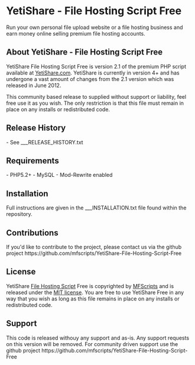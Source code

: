 <h1>YetiShare - File Hosting Script Free</h1>

Run your own personal file upload website or a file hosting business and earn money online selling premium file hosting accounts.

<h2>About YetiShare - File Hosting Script Free</h2>
YetiShare File Hosting Script Free is version 2.1 of the premium PHP script available at <a href="http://yetishare.com/">YetiShare.com</a>. YetiShare is currently in version 4+ and has undergone a vast amount of changes from the 2.1 version which was released in June 2012.

This community based release to supplied without support or liability, feel free use it as you wish. The only restriction is that this file must remain in place on any installs or redistributed code.

<h2>Release History</h2>
- See ___RELEASE_HISTORY.txt

<h2>Requirements</h2>
- PHP5.2+
- MySQL
- Mod-Rewrite enabled

<h2>Installation</h2>
Full instructions are given in the ___INSTALLATION.txt file found within the repository.

<h2>Contributions</h2>
If you'd like to contribute to the project, please contact us via the github project https://github.com/mfscripts/YetiShare-File-Hosting-Script-Free

<h2>License</h2>
YetiShare <a href="http://yetishare.com/">File Hosting Script</a> Free is copyrighted by <a href="http://mfscripts.com/">MFScripts</a> and is released under the <a href="http://opensource.org/licenses/MIT">MIT license</a>. You are free to use YetiShare Free in any way that you wish as long as this file remains in place on any installs or redistributed code.

<h2>Support</h2>
This code is released withouy any support and as-is. Any support requests on this version will be removed. For community driven support use the github project https://github.com/mfscripts/YetiShare-File-Hosting-Script-Free
